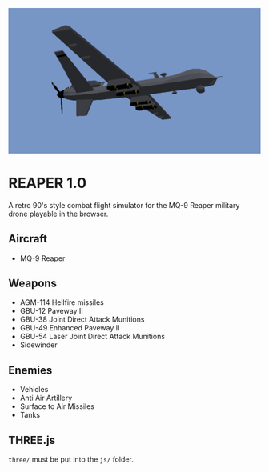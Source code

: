 <p align="center"> 
    <img src="assets/images/wallpaper.png">
</p>

# REAPER 1.0

A retro 90's style combat flight simulator for the MQ-9 Reaper military drone playable in the browser.

## Aircraft

-   MQ-9 Reaper

## Weapons

-   AGM-114 Hellfire missiles
-   GBU-12 Paveway II
-   GBU-38 Joint Direct Attack Munitions
-   GBU-49 Enhanced Paveway II
-   GBU-54 Laser Joint Direct Attack Munitions
-   Sidewinder

## Enemies

-   Vehicles
-   Anti Air Artillery
-   Surface to Air Missiles
-   Tanks

## THREE.js

`three/` must be put into the `js/` folder.
